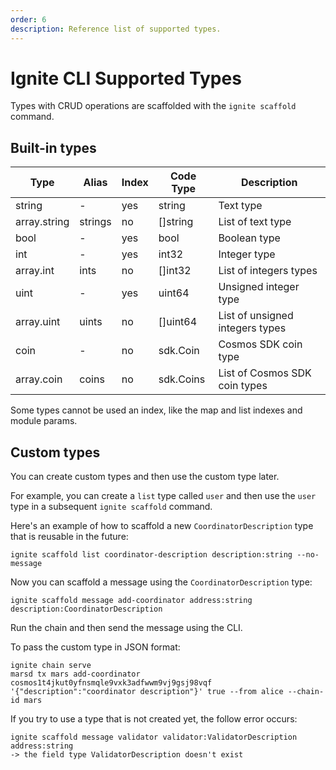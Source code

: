 ```yaml
---
order: 6
description: Reference list of supported types. 
---
```


# Ignite CLI Supported Types

Types with CRUD operations are scaffolded with the `ignite scaffold` command. 

## Built-in types

| Type         | Alias    | Index | Code Type   | Description                     |
| ------------ | -------- | ----- | ----------- | ------------------------------- |
| string       | -        | yes   | string      | Text type                       |
| array.string | strings  | no    | []string    | List of text type               |
| bool         | -        | yes   | bool        | Boolean type                    |
| int          | -        | yes   | int32       | Integer type                    |
| array.int    | ints     | no    | []int32     | List of integers types          |
| uint         | -        | yes   | uint64      | Unsigned integer type           |
| array.uint   | uints    | no    | []uint64    | List of unsigned integers types |
| coin         | -        | no    | sdk.Coin    | Cosmos SDK coin type            |
| array.coin   | coins    | no    | sdk.Coins   | List of Cosmos SDK coin types   |

Some types cannot be used an index, like the map and list indexes and module params.

## Custom types

You can create custom types and then use the custom type later.

For example, you can create a `list` type called `user` and then use the `user` type in a subsequent `ignite scaffold` command.

Here's an example of how to scaffold a new `CoordinatorDescription` type that is reusable in the future:

```shell
ignite scaffold list coordinator-description description:string --no-message
```

Now you can scaffold a message using the `CoordinatorDescription` type:

```shell
ignite scaffold message add-coordinator address:string description:CoordinatorDescription
```

Run the chain and then send the message using the CLI.

To pass the custom type in JSON format:

```shell
ignite chain serve
marsd tx mars add-coordinator cosmos1t4jkut0yfnsmqle9vxk3adfwwm9vj9gsj98vqf '{"description":"coordinator description"}' true --from alice --chain-id mars
```

If you try to use a type that is not created yet, the follow error occurs:

```shell
ignite scaffold message validator validator:ValidatorDescription address:string
-> the field type ValidatorDescription doesn't exist
```
